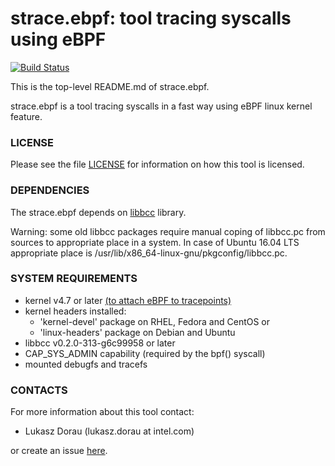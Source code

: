 strace.ebpf: tool tracing syscalls using eBPF
=================================

[![Build Status](https://travis-ci.org/ldorau/strace.ebpf.svg)](https://travis-ci.org/ldorau/strace.ebpf)

This is the top-level README.md of strace.ebpf.

strace.ebpf is a tool tracing syscalls in a fast way using eBPF linux kernel feature.

### LICENSE ###

Please see the file [LICENSE](https://github.com/ldorau/strace.ebpf/blob/master/LICENSE)
for information on how this tool is licensed.

### DEPENDENCIES ###

The strace.ebpf depends on [libbcc](https://github.com/iovisor/bcc) library.

Warning: some old libbcc packages require manual coping of libbcc.pc from sources to
appropriate place in a system. In case of Ubuntu 16.04 LTS appropriate place
is /usr/lib/x86_64-linux-gnu/pkgconfig/libbcc.pc.

### SYSTEM REQUIREMENTS ###

 - kernel v4.7 or later [(to attach eBPF to tracepoints)](https://github.com/iovisor/bcc/blob/master/docs/kernel-versions.md)
 - kernel headers installed:
    - 'kernel-devel' package on RHEL, Fedora and CentOS or
    - 'linux-headers' package on Debian and Ubuntu
 - libbcc v0.2.0-313-g6c99958 or later
 - CAP_SYS_ADMIN capability (required by the bpf() syscall)
 - mounted debugfs and tracefs

### CONTACTS ###

For more information about this tool contact:

 - Lukasz Dorau (lukasz.dorau at intel.com)

or create an issue [here](https://github.com/ldorau/strace.ebpf/issues).
